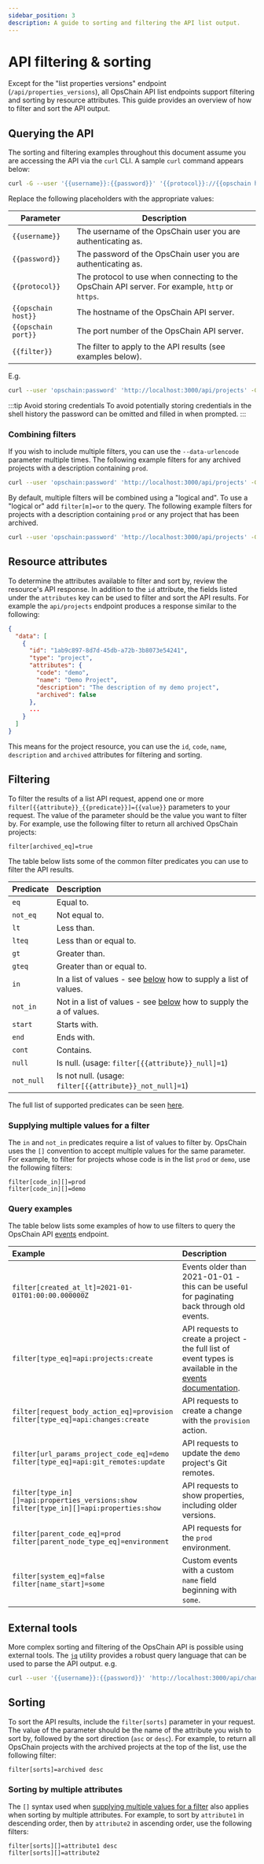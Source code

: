 ```yaml
---
sidebar_position: 3
description: A guide to sorting and filtering the API list output.
---
```


# API filtering & sorting

Except for the "list properties versions" endpoint (`/api/properties_versions`), all OpsChain API list endpoints support filtering and sorting by resource attributes. This guide provides an overview of how to filter and sort the API output.

## Querying the API

The sorting and filtering examples throughout this document assume you are accessing the API via the `curl` CLI. A sample `curl` command appears below:

```bash
curl -G --user '{{username}}:{{password}}' '{{protocol}}://{{opschain host}}:{{opschain port}}/api/projects' --data-urlencode '{{filter}}'
```

Replace the following placeholders with the appropriate values:

| Parameter           | Description                                                                                     |
|---------------------|-------------------------------------------------------------------------------------------------|
| `{{username}}`      | The username of the OpsChain user you are authenticating as.                                    |
| `{{password}}`      | The password of the OpsChain user you are authenticating as.                                    |
| `{{protocol}}`      | The protocol to use when connecting to the OpsChain API server. For example, `http` or `https`. |
| `{{opschain host}}` | The hostname of the OpsChain API server.                                                        |
| `{{opschain port}}` | The port number of the OpsChain API server.                                                     |
| `{{filter}}`        | The filter to apply to the API results (see examples below).                                    |

E.g.

```bash
curl --user 'opschain:password' 'http://localhost:3000/api/projects' -G --data-urlencode 'filter[sorts]=archived desc'
```

:::tip Avoid storing credentials
To avoid potentially storing credentials in the shell history the password can be omitted and filled in when prompted.
:::

### Combining filters

If you wish to include multiple filters, you can use the `--data-urlencode` parameter multiple times. The following example filters for any archived projects with a description containing `prod`.

```bash
curl --user 'opschain:password' 'http://localhost:3000/api/projects' -G --data-urlencode 'filter[description_cont]=prod' --data-urlencode 'filter[archived_eq]=true'
```

By default, multiple filters will be combined using a "logical and". To use a "logical or" add `filter[m]=or` to the query. The following example filters for projects with a description containing `prod` or any project that has been archived.

```bash
curl --user 'opschain:password' 'http://localhost:3000/api/projects' -G --data-urlencode 'filter[description_cont]=prod' --data-urlencode 'filter[archived_eq]=true' --data-urlencode 'filter[m]=or'
```

## Resource attributes

To determine the attributes available to filter and sort by, review the resource's API response. In addition to the `id` attribute, the fields listed under the `attributes` key can be used to filter and sort the API results. For example the `api/projects` endpoint produces a response similar to the following:

```json
{
  "data": [
    {
      "id": "1ab9c897-8d7d-45db-a72b-3b8073e54241",
      "type": "project",
      "attributes": {
        "code": "demo",
        "name": "Demo Project",
        "description": "The description of my demo project",
        "archived": false
      },
      ...
    }
  ]
}
```

This means for the project resource, you can use the `id`, `code`, `name`, `description` and `archived` attributes for filtering and sorting.

## Filtering

To filter the results of a list API request, append one or more `filter[{{attribute}}_{{predicate}}]={{value}}` parameters to your request. The value of the parameter should be the value you want to filter by. For example, use the following filter to return all archived OpsChain projects:

```uri
filter[archived_eq]=true
```

The table below lists some of the common filter predicates you can use to filter the API results.

| Predicate  | Description                                                                                                   |
|:-----------|:--------------------------------------------------------------------------------------------------------------|
| `eq`       | Equal to.                                                                                                     |
| `not_eq`   | Not equal to.                                                                                                 |
| `lt`       | Less than.                                                                                                    |
| `lteq`     | Less than or equal to.                                                                                        |
| `gt`       | Greater than.                                                                                                 |
| `gteq`     | Greater than or equal to.                                                                                     |
| `in`       | In a list of values - see [below](#supplying-multiple-values-for-a-filter) how to supply a list of values.    |
| `not_in`   | Not in a list of values - see [below](#supplying-multiple-values-for-a-filter) how to supply the a of values. |
| `start`    | Starts with.                                                                                                  |
| `end`      | Ends with.                                                                                                    |
| `cont`     | Contains.                                                                                                     |
| `null`     | Is null. (usage: `filter[{{attribute}}_null]=1`)                                                              |
| `not_null` | Is not null. (usage: `filter[{{attribute}}_not_null]=1`)                                                      |

The full list of supported predicates can be seen [here](https://github.com/activerecord-hackery/ransack/blob/v3.2.1/lib/ransack/locale/en.yml#L16).

### Supplying multiple values for a filter

The `in` and `not_in` predicates require a list of values to filter by. OpsChain uses the `[]` convention to accept multiple values for the same parameter. For example, to filter for projects whose code is in the list `prod` or `demo`, use the following filters:

```uri
filter[code_in][]=prod
filter[code_in][]=demo
```

### Query examples

The table below lists some examples of how to use filters to query the OpsChain API [events](/reference/concepts/events.md) endpoint.

| Example                                                                                      | Description                                                                                                                                                        |
|:---------------------------------------------------------------------------------------------|:-------------------------------------------------------------------------------------------------------------------------------------------------------------------|
| `filter[created_at_lt]=2021-01-01T01:00:00.000000Z`                                          | Events older than 2021-01-01 - this can be useful for paginating back through old events.                                                                          |
| `filter[type_eq]=api:projects:create`                                                        | API requests to create a project - the full list of event types is available in the [events documentation](/reference/concepts/events.md#system-event-types).      |
| `filter[request_body_action_eq]=provision`<br/>`filter[type_eq]=api:changes:create`          | API requests to create a change with the `provision` action.                                                                                                       |
| `filter[url_params_project_code_eq]=demo`<br/>`filter[type_eq]=api:git_remotes:update`       | API requests to update the `demo` project's Git remotes.                                                                                                           |
| `filter[type_in][]=api:properties_versions:show`<br/>`filter[type_in][]=api:properties:show` | API requests to show properties, including older versions.                                                                                                         |
| `filter[parent_code_eq]=prod`<br/>`filter[parent_node_type_eq]=environment`                  | API requests for the `prod` environment.                                                                                                                           |
| `filter[system_eq]=false`<br/>`filter[name_start]=some`                                      | Custom events with a custom `name` field beginning with `some`.                                                                                                    |

## External tools

More complex sorting and filtering of the OpsChain API is possible using external tools. The [`jq`](https://github.com/stedolan/jq) utility provides a robust query language that can be used to parse the API output. e.g.

```bash
curl --user '{{username}}:{{password}}' 'http://localhost:3000/api/changes' | jq '{{jq query}}'
```

## Sorting

To sort the API results, include the `filter[sorts]` parameter in your request. The value of the parameter should be the name of the attribute you wish to sort by, followed by the sort direction (`asc` or `desc`). For example, to return all OpsChain projects with the archived projects at the top of the list, use the following filter:

```uri
filter[sorts]=archived desc
```

### Sorting by multiple attributes

The `[]` syntax used when [supplying multiple values for a filter](#supplying-multiple-values-for-a-filter) also applies when sorting by multiple attributes. For example, to sort by `attribute1` in descending order, then by `attribute2` in ascending order, use the following filters:

```uri
filter[sorts][]=attribute1 desc
filter[sorts][]=attribute2
```
